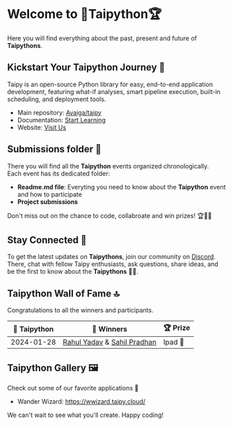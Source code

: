 # Welcome to 🐍Taipython🏆

Here you will find everything about the past, present and future of **Taipythons**.

## Kickstart Your Taipython Journey 🚀
Taipy is an open-source Python library for easy, end-to-end application development, featuring what-if analyses, smart pipeline execution, built-in scheduling, and deployment tools.
- Main repository: [Avaiga/taipy](https://github.com/Avaiga/taipy)
- Documentation: [Start Learning](https://docs.taipy.io/en/latest/)
- Website: [Visit Us](https://www.taipy.io/)

## Submissions folder 📂
There you will find all the **Taipython** events organized chronologically. 
<br />
Each event has its dedicated folder:
- **Readme.md file**: Everyting you need to know about the **Taipython** event and how to participate
- **Project submissions**

Don't miss out on the chance to code, collabroate and win prizes! 🏆👩‍💻

## Stay Connected 🤝
To get the latest updates on **Taipythons**, join our community on [Discord](https://discord.com/invite/XcFhrJZru3). There, chat with fellow Taipy enthusiasts, ask questions, share ideas, and be the first to know about the **Taipythons** 🐍✨.

## Taipython Wall of Fame 🔝
Congratulations to all the winners and participants.

| 🐍 Taipython  | 🥇 Winners | 🏆 Prize |
| --------  | -------- | -------- |
|2024-01-28 | [Rahul Yadav](https://www.linkedin.com/in/rahul-yadav-50276723b/) & [Sahil Pradhan](https://www.linkedin.com/in/sahil-pradhan-46a0a31b7/) | Ipad 🍎|

## Taipython Gallery 🖼️
Check out some of our favorite applications 🤩
- Wander Wizard: https://wwizard.taipy.cloud/

We can't wait to see what you'll create. Happy coding! 
